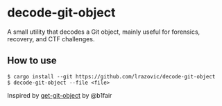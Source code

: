 # decode-git-object

A small utility that decodes a Git object, mainly useful for forensics, recovery, and CTF challenges.

## How to use

```
$ cargo install --git https://github.com/lrazovic/decode-git-object
$ decode-git-object --file <file>
```

Inspired by [get-git-object](https://github.com/b1fair/get-git-object) by @b1fair